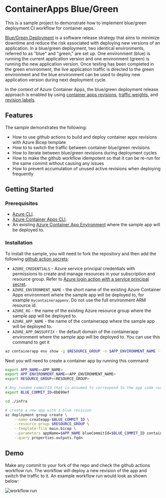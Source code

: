 # ContainerApps Blue/Green

This is a sample project to demonstrate how to implement blue/green deployment CI workflow for container apps. 

[Blue/Green Deployment](https://martinfowler.com/bliki/BlueGreenDeployment.html) is a software release strategy that aims to minimize downtime and reduce the risk associated with deploying new versions of an application. In a blue/green deployment, two identical environments, referred to as "blue" and "green," are set up. One environment (blue) is running the current application version and one environment (green) is running the new application version. Once testing has been completed in the green environment, the live application traffic is directed to the green environment and the blue environment can be used to deploy new application version during next deployment cycle.

In the context of Azure Container Apps, the blue/green deployment release approach is enabled by using [container apps revisions](https://learn.microsoft.com/en-us/azure/container-apps/revisions), [traffic weights](https://learn.microsoft.com/en-us/azure/container-apps/traffic-splitting), and [revision labels](https://learn.microsoft.com/en-us/azure/container-apps/revisions#revision-labels). 

## Features

The sample demonstrates the following:

* How to use github actions to build and deploy container apps revisions with Azure Bicep template
* How to to switch the traffic between container blue/green revisions
* How to iterate between blue/green revisions during deployment cycles
* How to make the github workflow idempotent so that it can be re-run for the same commit without causing any issues
* How to prevent accumulation of unused active revisions when deploying frequently

## Getting Started

### Prerequisites

- [Azure CLI](https://docs.microsoft.com/en-us/cli/azure/install-azure-cli).
- [Azure Container Apps CLI](https://docs.microsoft.com/en-us/azure/container-apps/quickstart-cli).
- An existing [Azure Container App Environment](https://learn.microsoft.com/en-us/azure/container-apps/environment) where the sample app will be deployed to.

### Installation

To install the sample, you will need to fork the repository and then add the following [github action secrets](https://github.com/Azure/actions-workflow-samples/blob/master/assets/create-secrets-for-GitHub-workflows.md):

- `AZURE_CREDENTIALS` - Azure service principal credentials with permissions to create and manage resources in your subscription and resource group. Refer to [Azure login action with a service principal secret](https://learn.microsoft.com/en-us/azure/developer/github/connect-from-azure?tabs=azure-portal%2Cwindows#use-the-azure-login-action-with-a-service-principal-secret).
- `AZURE_ENVIRONMENT_NAME` - the short name of the existing Azure Container Apps environment where the sample app will be deployed to, for example `mycontainerappenv`. Do not use the full environment ARM resource id.
- `AZURE_RG` - the name of the existing Azure resource group where the sample app will be deployed to.
- `AZURE_APP_NAME` - the name of the containerapp where the sample app will be deployed to.
- `AZURE_APP_DNSSUFFIX` - the default domain of the containerapp environment where the sample app will be deployed to. You can use this command to get it 

```bash
az containerapp env show -g $RESOURCE_GROUP -n $APP_ENVIRONMENT_NAME --query properties.defaultDomain`
```

Next you will need to create a container app by running this command:

```bash
export APP_NAME=<APP_NAME>
export APP_ENVIRONMENT_NAME=<APP_ENVIRONMENT_NAME>
export RESOURCE_GROUP=<RESOURCE_GROUP>

# Any random commitId that is assumed to correspond to the app code currently in production
export BLUE_COMMIT_ID=0b699ef

cd ./infra

# create a new app with a blue revision
az deployment group create \
    --name createapp-$BLUE_COMMIT_ID \
    --resource-group $RESOURCE_GROUP \
    --template-file main.bicep \
    --parameters appName=$APP_NAME blueCommitId=$BLUE_COMMIT_ID containerAppsEnvironmentName=$APP_ENVIRONMENT_NAME \
    --query properties.outputs.fqdn
````

## Demo

Make any commit to your fork of the repo and check the github actions workflow run. The workflow will deploy a new revision of the app and switch the traffic to it. An example workflow run would look as shown below:

![workflow run](./docs/example-workflow.png)

